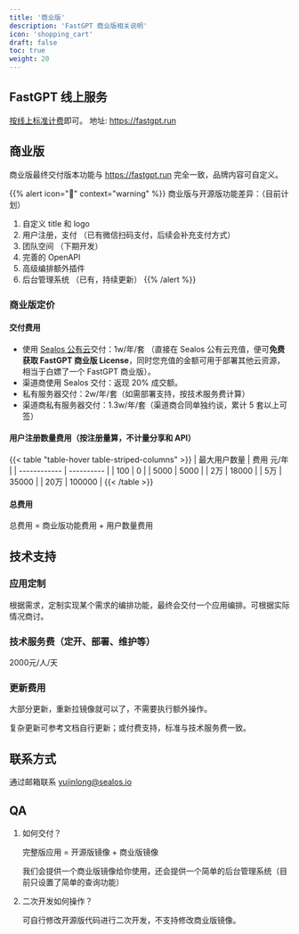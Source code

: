 ```yaml
---
title: '商业版'
description: 'FastGPT 商业版相关说明'
icon: 'shopping_cart'
draft: false
toc: true
weight: 20
---
```


## FastGPT 线上服务

[按线上标准计费](/docs/pricing)即可。 地址: https://fastgpt.run

## 商业版

商业版最终交付版本功能与 https://fastgpt.run 完全一致，品牌内容可自定义。

{{% alert icon="🤖" context="warning" %}}
商业版与开源版功能差异：（目前计划）

1. 自定义 title 和 logo
2. 用户注册，支付 （已有微信扫码支付，后续会补充支付方式）
3. 团队空间 （下期开发）
4. 完善的 OpenAPI
5. 高级编排额外插件
6. 后台管理系统 （已有，持续更新）
{{% /alert %}}

### 商业版定价

#### 交付费用

+ 使用 [Sealos 公有云](https://sealos.io)交付：1w/年/套 （直接在 Sealos 公有云充值，便可**免费获取 FastGPT 商业版 License**，同时您充值的金额可用于部署其他云资源，相当于白嫖了一个 FastGPT 商业版）。
+ 渠道商使用 Sealos 交付：返现 20% 成交额。
+ 私有服务器交付：2w/年/套（如需部署支持，按技术服务费计算）
+ 渠道商私有服务器交付：1.3w/年/套（渠道商合同单独约谈，累计 5 套以上可签）

#### 用户注册数量费用（按注册量算，不计量分享和 API）

{{< table "table-hover table-striped-columns" >}}
| 最大用户数量 | 费用 元/年 |
| ------------ | ---------- |
| 100          | 0          |
| 5000         | 5000       |
| 2万          | 18000      |
| 5万          | 35000      |
| 20万         | 100000     |
{{< /table >}}

#### 总费用

总费用 = 商业版功能费用 + 用户数量费用

## 技术支持

### 应用定制

根据需求，定制实现某个需求的编排功能，最终会交付一个应用编排。可根据实际情况商讨。

### 技术服务费（定开、部署、维护等）

2000元/人/天

### 更新费用

大部分更新，重新拉镜像就可以了，不需要执行额外操作。

复杂更新可参考文档自行更新；或付费支持，标准与技术服务费一致。

## 联系方式

通过邮箱联系 yujinlong@sealos.io

## QA

1. 如何交付？
   
   完整版应用 = 开源版镜像 + 商业版镜像

   我们会提供一个商业版镜像给你使用，还会提供一个简单的后台管理系统（目前只设置了简单的查询功能）

2. 二次开发如何操作？
   
   可自行修改开源版代码进行二次开发，不支持修改商业版镜像。